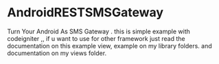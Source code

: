 # AndroidRESTSMSGateway
Turn Your Android As SMS Gateway . this is simple example with codeigniter ,, if u want to use for other framework just read the documentation on this example view, example on my library folders. and documentation on my views folder. 
